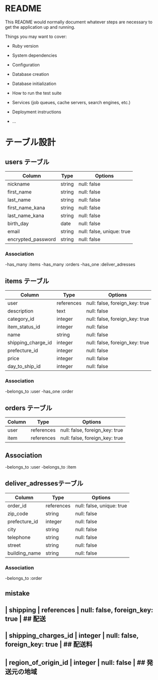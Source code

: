 # README

This README would normally document whatever steps are necessary to get the
application up and running.

Things you may want to cover:

* Ruby version

* System dependencies

* Configuration

* Database creation

* Database initialization

* How to run the test suite

* Services (job queues, cache servers, search engines, etc.)

* Deployment instructions

* ...

# テーブル設計

## users テーブル

| Column                       | Type     | Options                   |
| ---------------------------- | -------- | ------------------------- |
| nickname                     | string   | null: false               |
| first_name	               | string   | null: false               |
| last_name	                   | string   | null: false               |
| first_name_kana	           | string	  | null: false               |
| last_name_kana               | string   |	null: false               |
| birth_day	                   | date     | null: false               |
| email                        | string   | null: false, unique: true | 
| encrypted_password           | string   | null: false               |
### Association
-has_many :items
-has_many :orders
-has_one :deliver_adresses

## items テーブル

| Column              | Type       | Options                        |
| --------------------| ---------- | ------------------------------ |
| user                | references | null: false, foreign_key: true | ## user
| description         | text       | null: false                    | ## 商品の説明
| category_id         | integer    | null: false, foreign_key: true | ## カテゴリー
| item_status_id      | integer    | null: false                    | ## 商品の状態
| name	              | string     | null: false                    | ## 商品名
| shipping_charge_id  | integer    | null: false, foreign_key: true | ## 配送料
| prefecture_id       | integer    | null: false                    | ## 発送元の地域
| price	              | integer    | null: false                    | ## 販売価格
| day_to_ship_id      | integer    | null: false                    | ## 発送までの日数 
### Association
-belongs_to :user
-has_one :order


## orders テーブル

| Column	    | Type	     | Options                        |
| ------------- | ---------- | ------------------------------ |
| user          | references | null: false, foreign_key: true |
| item          | references | null: false, foreign_key: true |
## Association
-belongs_to :user
-belongs_to :item


## deliver_adressesテーブル

| Column	       | Type	    | Options                        |
| ---------------- | ---------- | ------------------------------ |
| order_id         | references | null: false, unique: true      |
| zip_code         | string     | null: false                    |
| prefecture_id    | integer    | null: false                    |
| city             | string     | null: false                    |
| telephone        | string     | null: false                    |
| street           | string     | null: false                    |
| building_name    | string     | null: false                    |
### Association
-belongs_to :order


## mistake
## | shipping            | references | null: false, foreign_key: true | ## 配送
## | shipping_charges_id | integer    | null: false, foreign_key: true | ## 配送料
## | region_of_origin_id | integer    | null: false                    | ## 発送元の地域